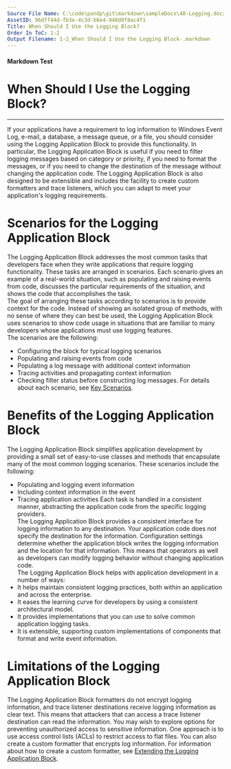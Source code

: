 ```yaml
---
Source File Name: C:\code\pandp\git\markdown\sampleDocx\40-Logging.docx
AssetID: 96dff44d-fb3e-4c3d-b6e4-948d0f8ac4f1
Title: When Should I Use the Logging Block?
Order In ToC: 1-2
Output Filename: 1-2_When Should I Use the Logging Block-.markdown
---
```


#### Markdown Test ####
# When Should I Use the Logging Block? #
----------

<a name="intro_whentouse" href="#" xmlns:xlink="http://www.w3.org/1999/xlink"><span /></a>If your applications have a requirement to log information to Windows Event Log, e-mail, a database, a message queue, or a file, you should consider using the Logging Application Block to provide this functionality. In particular, the Logging Application Block is useful if you need to filter logging messages based on category or priority, if you need to format the messages, or if you need to change the destination of the message without changing the application code. The Logging Application Block is also designed to be extensible and includes the facility to create custom formatters and trace listeners, which you can adapt to meet your application's logging requirements.   

# Scenarios for the Logging Application Block #
The Logging Application Block addresses the most common tasks that developers face when they write applications that require logging functionality. These tasks are arranged in scenarios. Each scenario gives an example of a real-world situation, such as populating and raising events from code, discusses the particular requirements of the situation, and shows the code that accomplishes the task.  
The goal of arranging these tasks according to scenarios is to provide context for the code. Instead of showing an isolated group of methods, with no sense of where they can best be used, the Logging Application Block uses scenarios to show code usage in situations that are familiar to many developers whose applications must use logging features.  
The scenarios are the following:  
+ Configuring the block for typical logging scenarios 
+ Populating and raising events from code 
+ Populating a log message with additional context information 
+ Tracing activities and propagating context information 
+ Checking filter status before constructing log messages.
For details about each scenario, see <a href="test-markdown_33d9998d-fa92-40b4-be49-7e28a72bd22c.html" xmlns:dt="uuid:C2F41010-65B3-11d1-A29F-00AA00C14882" xmlns:xlink="http://www.w3.org/1999/xlink" xmlns:MSHelp="http://msdn.microsoft.com/mshelp">Key Scenarios</a>.  

# Benefits of the Logging Application Block #
The Logging Application Block simplifies application development by providing a small set of easy-to-use classes and methods that encapsulate many of the most common logging scenarios. These scenarios include the following:  
+ Populating and logging event information
+ Including context information in the event
+ Tracing application activities
Each task is handled in a consistent manner, abstracting the application code from the specific logging providers.   
The Logging Application Block provides a consistent interface for logging information to any destination. Your application code does not specify the destination for the information. Configuration settings determine whether the application block writes the logging information and the location for that information. This means that operators as well as developers can modify logging behavior without changing application code.    
The Logging Application Block helps with application development in a number of ways:   
+ It helps maintain consistent logging practices, both within an application and across the enterprise. 
+ It eases the learning curve for developers by using a consistent architectural model. 
+ It provides implementations that you can use to solve common application logging tasks. 
+ It is extensible, supporting custom implementations of components that format and write event information. 

# Limitations of the Logging Application Block #
The Logging Application Block formatters do not encrypt logging information, and trace listener destinations receive logging information as clear text. This means that attackers that can access a trace listener destination can read the information. You may wish to explore options for preventing unauthorized access to sensitive information. One approach is to use access control lists (ACLs) to restrict access to flat files. You can also create a custom formatter that encrypts log information. For information about how to create a custom formatter, see <a href="test-markdown_bca61231-bddd-4531-b797-449dfc0639e8.html" xmlns:dt="uuid:C2F41010-65B3-11d1-A29F-00AA00C14882" xmlns:xlink="http://www.w3.org/1999/xlink" xmlns:MSHelp="http://msdn.microsoft.com/mshelp">Extending the Logging Application Block</a>.  
